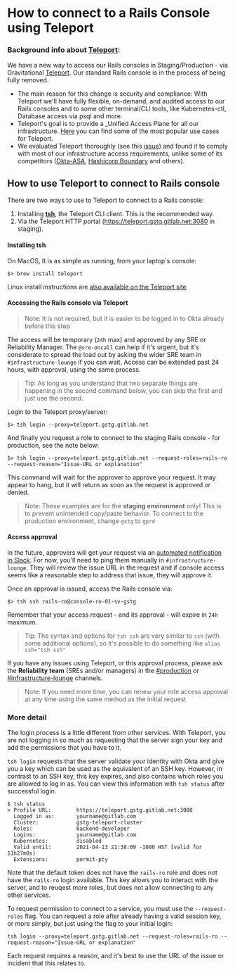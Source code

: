 # How to connect to a Rails Console using Teleport

### Background info about [Teleport](https://goteleport.com/teleport/docs/):
We have a new way to access our Rails consoles in Staging/Production - via Gravitational [Teleport](https://goteleport.com/teleport/docs/). Our standard Rails console is in the process of being fully removed.

- The main reason for this change is security and compliance: With Teleport we'll have fully flexible, on-demand, and audited access to our Rails consoles and to some other terminal/CLI tools, like Kubernetes-ctl, Database access via psql and more.
- Teleport's goal is to provide a _Unified Access Plane for all our infrastructure. [Here](https://goteleport.com/teleport/docs/#why-use-teleport) you can find some of the most popular use cases for Teleport.
- We evaluated Teleport thoroughly (see this [issue](https://gitlab.com/gitlab-com/gl-infra/infrastructure/-/issues/11568)) and found it to comply with most of our infrastructure access requirements, unlike some of its competitors ([Okta-ASA](https://gitlab.com/gitlab-com/gl-infra/infrastructure/-/issues/12042), [Hashicorp Boundary](https://gitlab.com/gitlab-com/gl-infra/infrastructure/-/issues/11666) and others).

## How to use Teleport to connect to Rails console
There are two ways to use to Teleport to connect to a Rails console:
1. Installing [**tsh**](https://goteleport.com/teleport/docs/cli-docs/#tsh), the Teleport CLI client. This is the recommended way.
1. Via the Teleport HTTP portal (https://teleport.gstg.gitlab.net:3080 in staging).

#### Installing tsh
On MacOS, It is as simple as running, from your laptop's console:

`$> brew install teleport`

Linux install instructions are [also available on the Teleport site](https://goteleport.com/docs/installation/#linux)

#### Accessing the Rails console via Teleport

> Note: It is not required, but it is easier to be logged in to Okta already before this step

The access will be temporary (`24h` max) and approved by any SRE or Reliability Manager.  The `@sre-oncall` can help if it's urgent, but it's considerate to spread the load out by asking the wider SRE team in `#infrastructure-lounge` if you can wait. Access can be extended past 24 hours, with approval, using the same process.

> Tip: As long as you understand that two separate things are happening in the second command below, you can skip the first and just use the second.

Login to the Teleport proxy/server:

`$> tsh login --proxy=teleport.gstg.gitlab.net`

And finally you request a role to connect to the staging Rails console - for production, see the note below:

`$> tsh login --proxy=teleport.gstg.gitlab.net --request-roles=rails-ro --request-reason="Issue-URL or explanation"`

This command will wait for the approver to approve your request.  It may appear to hang, but it will return as soon as the request is approved or denied.

> Note: These examples are for the **staging environment** only! This is to prevent unintended copy/paste behavior.  To connect to the production environment, change `gstg` to `gprd`

#### Access approval

In the future, approvers will get your request via an [automated notification in Slack](https://gitlab.com/gitlab-com/gl-infra/infrastructure/-/issues/12256). For now, you'll need to ping them manually in `#infrastructure-lounge`.  They will review the issue URL in the request and if console access seems like a reasonable step to address that issue, they will approve it.

Once an approval is issued, access the Rails console via:

`$> tsh ssh rails-ro@console-ro-01-sv-gstg`

Remember that your access request - and its approval - will expire in `24h` maximum.

> Tip: The syntax and options for `tsh ssh` are very similar to `ssh` (with some additional options), so it's possible to do something like `alias ssh="tsh ssh"`

If you have any issues using Teleport, or this approval process, please ask the **Reliability team** (SREs and/or managers) in the [#production](https://gitlab.slack.com/archives/C101F3796) or [#infrastructure-lounge](https://gitlab.slack.com/archives/CB3LSMEJV) channels.

> Note: If you need more time, you can renew your role access approval at any time using the same method as the initial request

### More detail

The login process is a little different from other services.  With Teleport, you are not logging in so much as requesting that the server sign your key and add the permissions that you have to it.

`tsh login` requests that the server validate your identity with Okta and give you a key which can be used as the equivalent of an SSH key.  However, in contrast to an SSH key, this key expires, and also contains which roles you are allowed to log in as.  You can view this information with `tsh status` after successful login.

```shell
$ tsh status
> Profile URL:        https://teleport.gstg.gitlab.net:3080
  Logged in as:       yourname@gitlab.com
  Cluster:            gstg-teleport-cluster
  Roles:              backend-developer
  Logins:             yourname@gitlab.com
  Kubernetes:         disabled
  Valid until:        2021-04-13 21:38:09 -1000 HST [valid for 11h27m0s]
  Extensions:         permit-pty
```

Note that the default token does not have the `rails-ro` role and does not have the `rails-ro` login available. This key allows you to interact with the server, and to reuqest more roles, but does not allow connecting to any other services.

To request permission to connect to a service, you must use the `--request-roles` flag.  You can request a role after already having a valid session key, or more simply, but just using the flag to your initial login:

````shell
tsh login --proxy=teleport.gstg.gitlab.net --request-roles=rails-ro --request-reason="Issue-URL or explanation"
````

Each request requires a reason, and it's best to use the URL of the issue or incident that this relates to.

